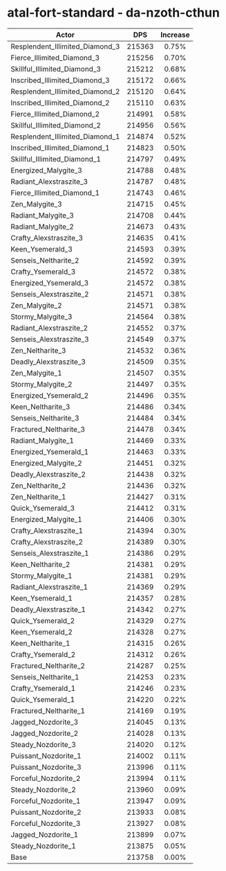 # atal-fort-standard - da-nzoth-cthun
| Actor | DPS | Increase |
|---|:---:|:---:|
|Resplendent_Illimited_Diamond_3|215363|0.75%|
|Fierce_Illimited_Diamond_3|215256|0.70%|
|Skillful_Illimited_Diamond_3|215212|0.68%|
|Inscribed_Illimited_Diamond_3|215172|0.66%|
|Resplendent_Illimited_Diamond_2|215120|0.64%|
|Inscribed_Illimited_Diamond_2|215110|0.63%|
|Fierce_Illimited_Diamond_2|214991|0.58%|
|Skillful_Illimited_Diamond_2|214956|0.56%|
|Resplendent_Illimited_Diamond_1|214874|0.52%|
|Inscribed_Illimited_Diamond_1|214823|0.50%|
|Skillful_Illimited_Diamond_1|214797|0.49%|
|Energized_Malygite_3|214788|0.48%|
|Radiant_Alexstraszite_3|214787|0.48%|
|Fierce_Illimited_Diamond_1|214743|0.46%|
|Zen_Malygite_3|214715|0.45%|
|Radiant_Malygite_3|214708|0.44%|
|Radiant_Malygite_2|214673|0.43%|
|Crafty_Alexstraszite_3|214635|0.41%|
|Keen_Ysemerald_3|214593|0.39%|
|Senseis_Neltharite_2|214592|0.39%|
|Crafty_Ysemerald_3|214572|0.38%|
|Energized_Ysemerald_3|214572|0.38%|
|Senseis_Alexstraszite_2|214571|0.38%|
|Zen_Malygite_2|214571|0.38%|
|Stormy_Malygite_3|214564|0.38%|
|Radiant_Alexstraszite_2|214552|0.37%|
|Senseis_Alexstraszite_3|214549|0.37%|
|Zen_Neltharite_3|214532|0.36%|
|Deadly_Alexstraszite_3|214509|0.35%|
|Zen_Malygite_1|214507|0.35%|
|Stormy_Malygite_2|214497|0.35%|
|Energized_Ysemerald_2|214496|0.35%|
|Keen_Neltharite_3|214486|0.34%|
|Senseis_Neltharite_3|214484|0.34%|
|Fractured_Neltharite_3|214478|0.34%|
|Radiant_Malygite_1|214469|0.33%|
|Energized_Ysemerald_1|214463|0.33%|
|Energized_Malygite_2|214451|0.32%|
|Deadly_Alexstraszite_2|214438|0.32%|
|Zen_Neltharite_2|214436|0.32%|
|Zen_Neltharite_1|214427|0.31%|
|Quick_Ysemerald_3|214412|0.31%|
|Energized_Malygite_1|214406|0.30%|
|Crafty_Alexstraszite_1|214394|0.30%|
|Crafty_Alexstraszite_2|214389|0.30%|
|Senseis_Alexstraszite_1|214386|0.29%|
|Keen_Neltharite_2|214381|0.29%|
|Stormy_Malygite_1|214381|0.29%|
|Radiant_Alexstraszite_1|214369|0.29%|
|Keen_Ysemerald_1|214357|0.28%|
|Deadly_Alexstraszite_1|214342|0.27%|
|Quick_Ysemerald_2|214329|0.27%|
|Keen_Ysemerald_2|214328|0.27%|
|Keen_Neltharite_1|214315|0.26%|
|Crafty_Ysemerald_2|214312|0.26%|
|Fractured_Neltharite_2|214287|0.25%|
|Senseis_Neltharite_1|214253|0.23%|
|Crafty_Ysemerald_1|214246|0.23%|
|Quick_Ysemerald_1|214220|0.22%|
|Fractured_Neltharite_1|214169|0.19%|
|Jagged_Nozdorite_3|214045|0.13%|
|Jagged_Nozdorite_2|214028|0.13%|
|Steady_Nozdorite_3|214020|0.12%|
|Puissant_Nozdorite_1|214002|0.11%|
|Puissant_Nozdorite_3|213996|0.11%|
|Forceful_Nozdorite_2|213994|0.11%|
|Steady_Nozdorite_2|213960|0.09%|
|Forceful_Nozdorite_1|213947|0.09%|
|Puissant_Nozdorite_2|213933|0.08%|
|Forceful_Nozdorite_3|213927|0.08%|
|Jagged_Nozdorite_1|213899|0.07%|
|Steady_Nozdorite_1|213875|0.05%|
|Base|213758|0.00%|
